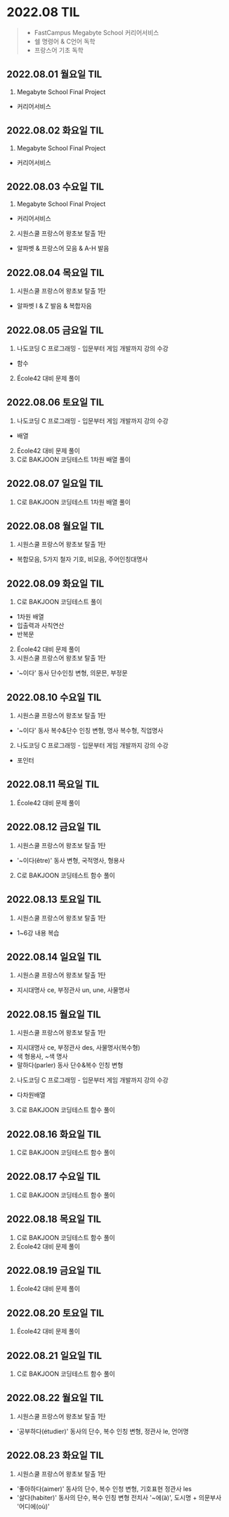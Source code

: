 # 2022.08 TIL
> - FastCampus Megabyte School 커리어서비스
> - 쉘 명령어 & C언어 독학
> - 프랑스어 기초 독학

## 2022.08.01 월요일 TIL
1. Megabyte School Final Project
  - 커리어서비스

## 2022.08.02 화요일 TIL
1. Megabyte School Final Project
  - 커리어서비스

## 2022.08.03 수요일 TIL
1. Megabyte School Final Project
  - 커리어서비스
2. 시원스쿨 프랑스어 왕초보 탈출 1탄
  - 알파벳 & 프랑스어 모음 & A-H 발음

## 2022.08.04 목요일 TIL
1. 시원스쿨 프랑스어 왕초보 탈출 1탄
  - 알파벳 I & Z 발음 & 복합자음

## 2022.08.05 금요일 TIL
1. 나도코딩 C 프로그래밍 - 입문부터 게임 개발까지 강의 수강
  - 함수
2. École42 대비 문제 풀이

## 2022.08.06 토요일 TIL
1. 나도코딩 C 프로그래밍 - 입문부터 게임 개발까지 강의 수강
  - 배열
2. École42 대비 문제 풀이
3. C로 BAKJOON 코딩테스트 1차원 배열 풀이

## 2022.08.07 일요일 TIL
1. C로 BAKJOON 코딩테스트 1차원 배열 풀이

## 2022.08.08 월요일 TIL
1. 시원스쿨 프랑스어 왕초보 탈출 1탄
 - 복합모음, 5가지 철자 기호, 비모음, 주어인칭대명사

## 2022.08.09 화요일 TIL
1. C로 BAKJOON 코딩테스트 풀이
  - 1차원 배열
  - 입출력과 사칙연산
  - 반복문
2. École42 대비 문제 풀이
3. 시원스쿨 프랑스어 왕초보 탈출 1탄
  - '~이다' 동사 단수인칭 변형, 의문믄, 부정문

## 2022.08.10 수요일 TIL
1. 시원스쿨 프랑스어 왕초보 탈출 1탄
  - '~이다' 동사 복수&단수 인칭 변형, 명사 복수형, 직업명사
2. 나도코딩 C 프로그래밍 - 입문부터 게임 개발까지 강의 수강
  - 포인터

## 2022.08.11 목요일 TIL
1. École42 대비 문제 풀이

## 2022.08.12 금요일 TIL
1. 시원스쿨 프랑스어 왕초보 탈출 1탄
  - '~이다(être)' 동사 변형, 국적명사, 형용사
2. C로 BAKJOON 코딩테스트 함수 풀이

## 2022.08.13 토요일 TIL
1. 시원스쿨 프랑스어 왕초보 탈출 1탄
  - 1~6강 내용 복습

## 2022.08.14 일요일 TIL
1. 시원스쿨 프랑스어 왕초보 탈출 1탄
  - 지시대명사 ce, 부정관사 un, une, 사물명사

## 2022.08.15 월요일 TIL
1. 시원스쿨 프랑스어 왕초보 탈출 1탄
  - 지시대명사 ce, 부정관사 des, 사물명사(복수형)
  - 색 형용사, ~색 명사 
  - 말하다(parler) 동사 단수&복수 인칭 변형
2. 나도코딩 C 프로그래밍 - 입문부터 게임 개발까지 강의 수강
  - 다차원배열
3. C로 BAKJOON 코딩테스트 함수 풀이

## 2022.08.16 화요일 TIL
1. C로 BAKJOON 코딩테스트 함수 풀이

## 2022.08.17 수요일 TIL
1. C로 BAKJOON 코딩테스트 함수 풀이

## 2022.08.18 목요일 TIL
1. C로 BAKJOON 코딩테스트 함수 풀이
2. École42 대비 문제 풀이

## 2022.08.19 금요일 TIL
1. École42 대비 문제 풀이

## 2022.08.20 토요일 TIL
1. École42 대비 문제 풀이

## 2022.08.21 일요일 TIL
1. C로 BAKJOON 코딩테스트 함수 풀이

## 2022.08.22 월요일 TIL
1. 시원스쿨 프랑스어 왕초보 탈출 1탄
- '공부하다(étudier)' 동사의 단수, 복수 인칭 변형, 정관사 le, 언어명	

## 2022.08.23 화요일 TIL
1. 시원스쿨 프랑스어 왕초보 탈출 1탄
- '좋아하다(aimer)' 동사의 단수, 복수 인청 변형, 기호표현 정관사 les
- '살다(habiter)' 동사의 단수, 복수 인칭 변형 전치사 '~에(à)', 도시명 + 의문부사 '어디에(où)'